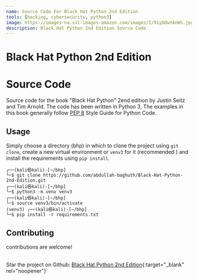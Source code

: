 ```yaml
---
name: Source Code For Black Hat Python 2nd Edition
tools: [hacking, cybersecurity, python3]
image: https://images-na.ssl-images-amazon.com/images/I/91yDOwYAnWS.jpg
description: Black Hat Python 2nd Edition Source Code.
---
```


# Black Hat Python 2nd Edition
# Source Code

Source code for the book "Black Hat Python" 2end edition by Justin Seitz and Tim Arnold. The code has been
 written in Python 3, The examples in this book generally follow [PEP 8](https://www.python.org/dev/peps/pep-0008/)  Style Guide for Python Code.
  
## Usage
Simply choose a directory (bhp) in which to clone the project using
`git clone`, create a new virtual environment or `venv3` for it (recommended
) and install the requirements using `pip install`.

```
┌──(kali㉿kali)-[~/bhp]
└─$ git clone https://github.com/abdullah-baghuth/Black-Hat-Python-2nd-Edition.git
┌──(kali㉿kali)-[~/bhp]
└─$ python3 -m venv venv3
┌──(kali㉿kali)-[~/bhp]
└─$ source venv3/bin/activate
(venv3) ┌──(kali㉿kali)-[~/bhp]
└─$ pip install -r requirements.txt
```


## Contributing

contributions are welcome!

<br>Star the project on Github: <a href="https://github.com/0xCyberY/Black-Hat-Python-2nd-Edition">Black Hat Python 2nd Edition</a>{:target="_blank" rel="noopener"} 